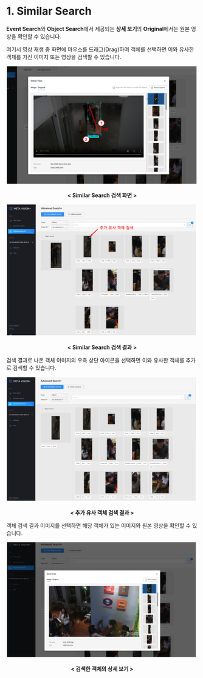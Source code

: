 # 1. Similar Search

<b>Event Search</b>와 <b>Object Search</b>에서 제공되는 <b>상세 보기</b>의 <b>Original</b>에서는 원본 영상을 확인할 수 있습니다.

여기서 영상 재생 중 화면에 마우스를 드래그(Drag)하여 객체를 선택하면 이와 유사한 객체를 가진 이미지 또는 영상을 검색할 수 있습니다.


![MetaVision2 Similar Search](./images/metavision2_similar_search1.png)
<center><b>< Similar Search 검색 화면 ></b></center>


![MetaVision2 Similar Search](./images/metavision2_similar_search2.png)
<center><b>< Similar Search 검색 결과 ></b></center>

검색 결과로 나온 객체 이미지의 우측 상단 아이콘을 선택하면 이와 유사한 객체를 추가로 검색할 수 있습니다.

![MetaVision2 Similar Search](./images/metavision2_similar_search3.png)
<center><b>< 추가 유사 객체 검색 결과 ></b></center>

객체 검색 결과 이미지를 선택하면 해당 객체가 있는 이미지와 원본 영상을 확인할 수 있습니다.

![MetaVision2 Similar Search](./images/metavision2_similar_search4.png)
<center><b>< 검색한 객체의 상세 보기 ></b></center>